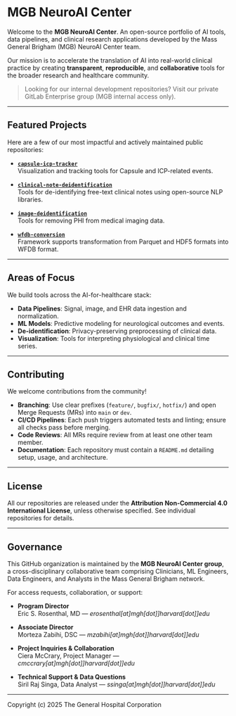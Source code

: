 # MGB NeuroAI Center

Welcome to the **MGB NeuroAI Center**. An open-source portfolio of AI tools, data pipelines, and clinical research applications developed by the Mass General Brigham (MGB) NeuroAI Center team.

Our mission is to accelerate the translation of AI into real-world clinical practice by creating **transparent**, **reproducible**, and **collaborative** tools for the broader research and healthcare community.

> Looking for our internal development repositories? Visit our private GitLab Enterprise group (MGB internal access only).

---

## Featured Projects

Here are a few of our most impactful and actively maintained public repositories:

- **[`capsule-icp-tracker`](https://github.com/MGB-NeuroAI-Center/capsule-icp-tracker)**  
  Visualization and tracking tools for Capsule and ICP-related events.

- **[`clinical-note-deidentification`](https://github.com/MGB-NeuroAI-Center/clinical-note-deidentification)**  
  Tools for de-identifying free-text clinical notes using open-source NLP libraries.

- **[`image-deidentification`](https://github.com/MGB-NeuroAI-Center/image-deidentification)**  
  Tools for removing PHI from medical imaging data.

- **[`wfdb-conversion`](https://github.com/MGB-NeuroAI-Center/wfdb-conversion)**  
  Framework supports transformation from Parquet and HDF5 formats into WFDB format.

---

## Areas of Focus

We build tools across the AI-for-healthcare stack:

- **Data Pipelines**: Signal, image, and EHR data ingestion and normalization.
- **ML Models**: Predictive modeling for neurological outcomes and events.
- **De-identification**: Privacy-preserving preprocessing of clinical data.
- **Visualization**: Tools for interpreting physiological and clinical time series.

---

## Contributing

We welcome contributions from the community!

- **Branching**: Use clear prefixes (`feature/`, `bugfix/`, `hotfix/`) and open Merge Requests (MRs) into `main` or `dev`.
- **CI/CD Pipelines**: Each push triggers automated tests and linting; ensure all checks pass before merging.
- **Code Reviews**: All MRs require review from at least one other team member.
- **Documentation**: Each repository must contain a `README.md` detailing setup, usage, and architecture.

---

## License

All our repositories are released under the **Attribution Non-Commercial 4.0 International License**, unless otherwise specified. See individual repositories for details.

---

## Governance

This GitHub organization is maintained by the **MGB NeuroAI Center group**, a cross-disciplinary collaborative team comprising Clinicians, ML Engineers, Data Engineers, and Analysts in the Mass General Brigham network.

For access requests, collaboration, or support:
- **Program Director**  
  Eric S. Rosenthal, MD — *erosenthal[at]mgh[dot]]harvard[dot]]edu*

- **Associate Director**  
  Morteza Zabihi, DSC — *mzabihi[at]mgh[dot]]harvard[dot]]edu*

- **Project Inquiries & Collaboration**  
  Ciera McCrary, Project Manager — *cmccrary[at]mgh[dot]]harvard[dot]]edu*

- **Technical Support & Data Questions**  
  Siril Raj Singa, Data Analyst — *ssinga[at]mgh[dot]]harvard[dot]]edu*

---

Copyright (c) 2025 The General Hospital Corporation
